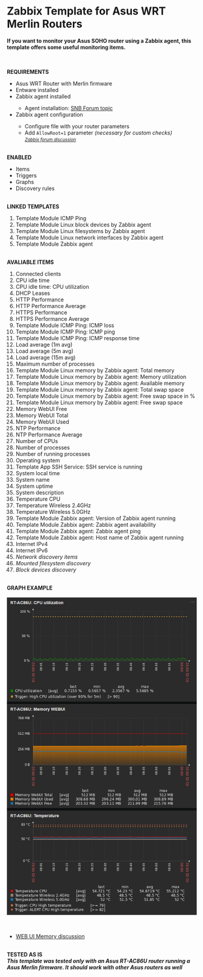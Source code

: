 # Zabbix Template for Asus WRT Merlin Routers

<strong>
  If you want to monitor your Asus SOHO router using a Zabbix agent, this template offers some useful monitoring items.
</strong>


<BR><BR><strong>REQUIREMENTS</strong>

<UL>
  <LI>Asus WRT Router with Merlin firmware</LI>
  <LI>Entware installed</LI>
  <LI>Zabbix agent installed</LI>
      <UL>
        <LI>Agent installation: <a href=https://www.snbforums.com/threads/rt-ac86u-with-zabbix-agent.64343/#post-587787>SNB Forum topic</a></LI>
      </UL>
  <LI>Zabbix agent configuration</LI>
      <UL>
        <LI>Configure file with your router parameters</LI>
        <LI>Add <code>AllowRoot=1</code> parameter<i> (necessary for custom checks)</i></LI>
        <small><i><a href=https://www.zabbix.com/forum/zabbix-troubleshooting-and-problems/402023-zabbix-agent-system-run>Zabbix forum discussion</a></i></small>
      </UL>
</UL>


<BR><strong>ENABLED</strong>
<UL>
  <LI>Items</LI>
  <LI>Triggers</LI>
  <LI>Graphs</LI>
  <LI>Discovery rules</LI>
</UL>


<BR><strong>LINKED TEMPLATES</strong>
<OL>
  <LI>Template Module ICMP Ping
  <LI>Template Module Linux block devices by Zabbix agent
  <LI>Template Module Linux filesystems by Zabbix agent
  <LI>Template Module Linux network interfaces by Zabbix agent
  <LI>Template Module Zabbix agent
</OL>


<BR><strong>AVALIABLE ITEMS</strong>
<OL>
  <LI>Connected clients
  <LI>CPU idle time
  <LI>CPU idle time: CPU utilization
  <LI>DHCP Leases
  <LI>HTTP Performance
  <LI>HTTP Performance Average
  <LI>HTTPS Performance
  <LI>HTTPS Performance Average
  <LI>Template Module ICMP Ping: ICMP loss
  <LI>Template Module ICMP Ping: ICMP ping
  <LI>Template Module ICMP Ping: ICMP response time
  <LI>Load average (1m avg)
  <LI>Load average (5m avg)
  <LI>Load average (15m avg)
  <LI>Maximum number of processes
  <LI>Template Module Linux memory by Zabbix agent: Total memory
  <LI>Template Module Linux memory by Zabbix agent: Memory utilization
  <LI>Template Module Linux memory by Zabbix agent: Available memory
  <LI>Template Module Linux memory by Zabbix agent: Total swap space
  <LI>Template Module Linux memory by Zabbix agent: Free swap space in %
  <LI>Template Module Linux memory by Zabbix agent: Free swap space
  <LI>Memory WebUI Free
  <LI>Memory WebUI Total
  <LI>Memory WebUI Used
  <LI>NTP Performance
  <LI>NTP Performance Average
  <LI>Number of CPUs
  <LI>Number of processes
  <LI>Number of running processes
  <LI>Operating system
  <LI>Template App SSH Service: SSH service is running
  <LI>System local time
  <LI>System name
  <LI>System uptime
  <LI>System description
  <LI>Temperature CPU
  <LI>Temperature Wireless 2.4GHz
  <LI>Temperature Wireless 5.0GHz
  <LI>Template Module Zabbix agent: Version of Zabbix agent running
  <LI>Template Module Zabbix agent: Zabbix agent availability
  <LI>Template Module Zabbix agent: Zabbix agent ping
  <LI>Template Module Zabbix agent: Host name of Zabbix agent running
  <LI>Internet IPv4
  <LI>Internet IPv6
  <i>
    <LI>Network discovery items
    <LI>Mounted filesystem discovery
    <LI>Block devices discovery
  </i>
</OL>


<BR><strong>GRAPH EXAMPLE</strong>
  <BR><BR><img src="zabbix_graph_example.png" alt="Graph examples">

<BR>
<UL>
  <LI><a href=https://www.snbforums.com/threads/gui-memory-x-meminfo.68683/#post-645321>WEB UI Memory discussion</a></LI>
</UL>


<BR><strong>TESTED AS IS</strong>
<BR>
<strong><i>
  This template was tested only with an Asus RT-AC86U router running a Asus Merlin firmware.
  It should work with other Asus routers as well
</i></strong>
